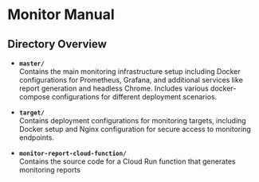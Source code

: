 # Monitor Manual

## Directory Overview

- **`master/`**  
  Contains the main monitoring infrastructure setup including Docker configurations for Prometheus, Grafana, and additional services like report generation and headless Chrome. Includes various docker-compose configurations for different deployment scenarios.

- **`target/`**  
  Contains deployment configurations for monitoring targets, including Docker setup and Nginx configuration for secure access to monitoring endpoints.

- **`monitor-report-cloud-function/`**  
  Contains the source code for a Cloud Run function that generates monitoring reports
